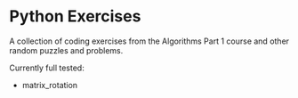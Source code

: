 # Python Exercises
A collection of coding exercises from the Algorithms Part 1 course and other random puzzles and problems.

Currently full tested:
- matrix_rotation 